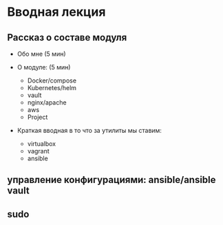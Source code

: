 # Вводная лекция
## Рассказ о составе модуля
* Обо мне (5 мин)
* О модуле: (5 мин)
  * Docker/compose
  * Kubernetes/helm
  * vault
  * nginx/apache
  * aws
  * Project

* Краткая вводная в то что за утилиты мы ставим:
  * virtualbox
  * vagrant
  * ansible
  
## управление конфигурациями: ansible/ansible vault




## sudo




